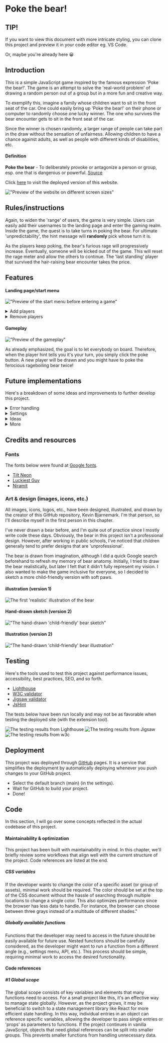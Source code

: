 
<link rel="stylesheet" type="text/css" media="all" href="assets/css/readme.css" />

# Poke the bear!

## TIP!

If you want to view this document with more intricate styling, you can clone this project and preview it in your code editor eg. VS Code. 

<span class="em" style="color: var(--gray);">Or, maybe you're already here 😀</span>

## Introduction

This is a simple JavaScript game inspired by the famous expression 
<span class="em">'Poke the bear!'</span>. 
The game is an attempt to solve the 'real-world problem' of drawing a random person out of a group but in a more 
<span class="em" style="color: var(--green);">fun</span>
and 
<span class="em" style="color: var(--orange);">creative</span>
way. 

To exemplify this, imagine a family whose children want to sit in the front seat of the car. One could easily bring up 
<span class="em">'Poke the bear!'</span>
on their phone or computer to randomly choose one lucky winner. The one who survives the bear encounter gets to sit in the front seat of the car. 

Since the winner is chosen randomly, a larger range of people can take part in the draw without the sensation of unfairness. Allowing children to have a chance against adults, as well as people with different kinds of disabilities, etc.

#### Definition
**Poke the bear** - To deliberately provoke or antagonize a person or group, esp. one that is dangerous or powerful. 
[Source](https://www.oed.com/dictionary/bear_n1?tab=meaning_and_use#1266599020)

Click [here](https://kevinbjarnemark.github.io/poke-the-bear/) to visit the deployed version of this website.

!["Preview of the website on different screen sizes"](assets/images/readme/screen_sizes.webp "Preview")

## Rules/instructions

Again, to widen the 'range' of users, the game is very simple. Users can easily add their usernames to the landing page and enter the gaming realm. Inside the game, the quest is to take turns in poking the bear. For ultimate 'unpredictability', the hint message will **randomly** pick whose turn it is.

As the players keep poking, the bear's furious rage will progressively increase. Eventually, someone will be kicked out of the game. This will reset the rage meter and allow the others to continue. The 'last standing' player that survived the hair-raising bear encounter takes the price.

## Features

#### Landing page/start menu
!["Preview of the start menu before entering a game"](assets/images/readme/start_menu.webp "Start menu")

<details>
    <summary>
        Add players
    </summary>

The start menu enables the users to add their names to the player's list. This personalizes the game experience by sending 'custom-created' users into the game space. 

To prevent user inputs from destroying the interface, among other things, certain criteria must be met for the players to gain access to the game space. The users are constrained to follow these criteria for the following reasons:
1. To avoid breaking the underlying game logic.
2. To avoid breaking the UI with 'lengthy' usernames, or usernames without characters.
3. To avoid players choosing identical usernames.
4. To limit the amount of players entering a game.

- Minimum amount of players: 2
- Maximum amount of players: 150
</details>

<details>
    <summary>
        Remove players
    </summary>

A player removal system has been implemented to enhance the user experience. It addresses real-world scenarios such as when a user mistakenly adds an incorrectly typed username to the player list, or when a registered player needs to leave before the game starts. Users can simply click the red 
<span class="em" style="color: var(--red);">X</span>
button to remove a player from the list.
</details>

#### Gameplay
!["Preview of the gameplay"](assets/images/readme/gameplay.webp "Gameplay")

As already emphasized, the goal is to let everybody on board. Therefore, when the player hint tells you it's your turn, you simply click the poke button. A new player will be drawn and you might have to poke the ferocious rageboiling bear twice! 

## Future implementations

Here's a breakdown of some ideas and improvements to further develop this project.

<details>
    <summary>
        Error handling
    </summary>
As of right now, javascript functions are heavily tested and precautions (eg. if statements) are in place to prevent the website from breaking if an error were to occur. A system that displays 'user-friendly' errors should be developed and triggered by perhaps try-and-catch blocks throughout the source code. 
</details>

<details>
    <summary>
        Settings
    </summary>

At the landing page/start menu and perhaps accessible inside the game, a 'settings area' should be considered to both solve problems and to enhance the user experience. Here's a breakdown of some of the settings that could be implemented. 

##### **Sound** 
- To both amplify the accessibility and enhance the user experience, sounds should be implemented. A voice that tells the players whose turn it is and in-game sounds eg. when the rage meter is increasing.

##### **Temperament meter** 

- A setting that sets how easily the bear will be provoked.

This could make it easier to speed up a game if it is a large group who is playing.
</details>

<details>
    <summary>
        Ideas
    </summary>

Right now, the game is very limited in terms of possibilities. More features could easily be implemented to further increase the excitment when playing this game. Here's a list of some ideas.

#### **Spinning wheel** 

instead of just a poke button, a spinning wheel could be introduced. This wheel would randomly pick between a set of buttons. Here's some ideas for buttons to implement:

- **Petting button**

A button that lets the user pet the bear, this would decrease the rage meter.

- **Lazer pointer button**

This would definitely increase the rage meter

- **Salmon button**

Give the bear a salmon! This would bring the rage down to 0.
</details>

<details>
    <summary>
        More
    </summary>

1. Delete all players button
2. Rules pop-up at the game menu
3. See who won in the previous game indicated by a star or similar
4. Scoreboard
</details>

## Credits and resources

### Fonts

The fonts below were found at [Google fonts](https://fonts.google.com/).

- [Tilt Neon](https://fonts.google.com/specimen/Tilt+Neon)
- [Luckiest Guy](https://fonts.google.com/specimen/Luckiest+Guy)
- [Niramit](https://fonts.google.com/specimen/Tilt+Neon)

### Art & design (images, icons, etc.)

All images, icons, logos, etc., have been designed, illustrated, and drawn by the creator of this GitHub repository, Kevin Bjarnemark. I'm that person, so I'll describe myself in the first person in this chapter.

I've never drawn a bear before, and I'm quite out of practice since I mostly write code these days. Obviously, the bear in this project isn't a professional design. However, after working in public schools, I've noticed that children generally tend to prefer designs that are 'unprofessional'.

The bear is drawn from imagination, although I did a quick Google search beforehand to refresh my memory of bear anatomy. Initially, I tried to draw the bear realistically, but later I felt that it didn't fully represent my vision. I also wanted to make the game inclusive for everyone, so I decided to sketch a more child-friendly version with soft paws.

#### illustration (version 1)

![The first 'realistic' illustration of the bear](assets/images/readme/artwork/first_illustration.gif "Bear illustration 1")

#### Hand-drawn sketch (version 2)

!["The hand-drawn 'child-friendly' bear sketch"](assets/images/readme/artwork/second_handrawn_sketch.webp "Hand-drawn 'child-friendly' version")

#### Illustration (version 2)

!["The hand-drawn 'child-friendly' bear illustration"](assets/images/readme/artwork/second_illustration.gif "'Child-friendly' bear illustration")

## Testing 

Here's the tools used to test this project against performance issues, accessibility, best practices, SEO, and so forth.

- [Lighthouse](https://chromewebstore.google.com/detail/lighthouse/blipmdconlkpinefehnmjammfjpmpbjk)
- [W3C validator](https://validator.w3.org/)
- [Jigsaw validator](https://jigsaw.w3.org/css-validator/)
- [JsHint](https://jshint.com/)

The tests below have been run locally and may not be as favorable when testing the deployed site (with the extension tool). 

![The testing results from Lighthouse](assets/images/readme/testing_scores/lighthouse_score.gif "Lighthouse score")
![The testing results from Jigsaw](assets/images/readme/testing_scores/Jigsaw_score.webp "Jigsaw score")
![The testing results from w3c](assets/images/readme/testing_scores/w3c_score.webp "w3c score")

## Deployment

This project was deployed through [GitHub](https://github.com/) pages. It is a service that simplifies the deployment by automatically deploying whenever you push changes to your GitHub project.
- Select the default branch (main) (in the settings).
- Wait for GitHub to build your project.
- Done! 

## Code
In this section, I will go over some concepts reflected in the actual codebase of this project. 

#### Maintainability & optimization

This project has been built with maintainability in mind. In this chapter, we'll briefly review some workflows that align well with the current structure of the project. Code references are listed at the end. 

##### CSS variables

If the developer wants to change the color of a specific asset (or group of assets), minimal work should be required. The color should be set at the top of the CSS document without the hassle of searching through multiple locations to change a single color. This also optimizes performance since the browser has less data to handle. For instance, the browser can choose between three grays instead of a multitude of different shades."

##### Globally available functions

Functions that the developer may need to access in the future should be easily available for future use. Nested functions should be carefully considered, as the developer might want to run a function from a different angle (e.g., settings menu, API, etc.). This process should be simple, requiring minimal work to access the desired functionality.

#### Code references

##### #1 Global scope

The global scope consists of key variables and elements that many functions need to access. For a small project like this, it's an effective way to manage state globally. However, as the project grows, it may be beneficial to switch to a state management library like React for more efficient state handling. In this way, individual entries in an object can reference specific variables, allowing the developer to pass single entries or 'props' as parameters to functions. If the project continues in vanilla JavaScript, objects that need global references can be split into smaller groups. This prevents smaller functions from handling unnecessary data.
